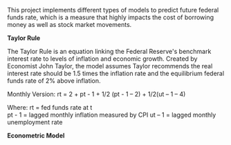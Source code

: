 This project implements different types of models to predict future federal funds rate, which is a measure that highly impacts the cost of borrowing money as well as stock market movements.

**Taylor Rule**

The Taylor Rule is an equation linking the Federal Reserve's benchmark interest rate to levels of inflation and economic growth. Created by Economist John Taylor, the model assumes Taylor recommends the real interest rate should be 1.5 times the inflation rate and the equilibrium federal funds rate of 2% above inflation.

Monthly Version:
rt =  2  +  pt - 1 + 1/2 (pt - 1 – 2) + 1/2(ut – 1 – 4)         

Where:
rt = fed funds rate at t  
pt - 1 = lagged monthly inflation measured by CPI 
ut – 1 = lagged monthly unemployment rate 

**Econometric Model**

